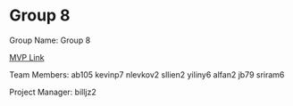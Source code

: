 # Group 8
Group Name: Group 8 

[MVP Link](https://docs.google.com/document/d/1_Emr5nm1VkS7HptgJ-PsDHVqBA45wKAw/edit?usp=sharing&ouid=103104766936383670492&rtpof=true&sd=true)

Team Members: ab105 kevinp7 nlevkov2 sllien2 yiliny6 alfan2 jb79 sriram6

Project Manager: billjz2
